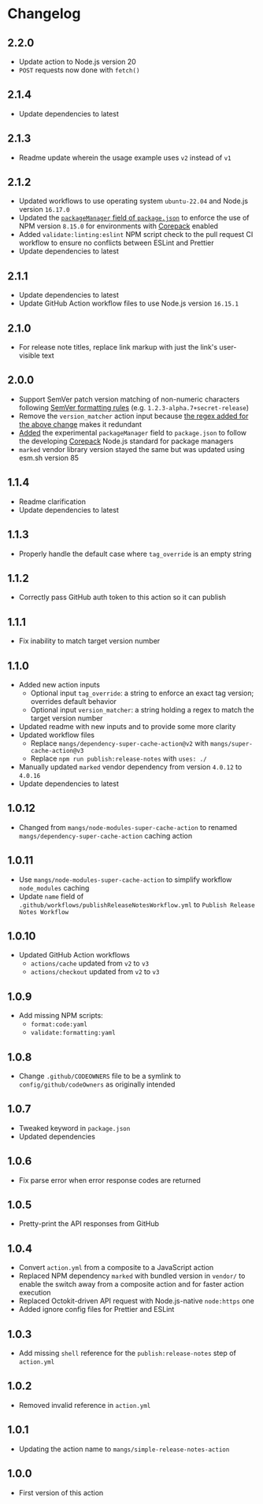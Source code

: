 # Changelog

## 2.2.0

- Update action to Node.js version 20
- `POST` requests now done with `fetch()`

## 2.1.4

- Update dependencies to latest

## 2.1.3

- Readme update wherein the usage example uses `v2` instead of `v1`

## 2.1.2

- Updated workflows to use operating system `ubuntu-22.04` and Node.js version `16.17.0`
- Updated the [`packageManager` field of `package.json`](https://nodejs.org/dist/latest-v16.x/docs/api/all.html#all_packages_packagemanager) to enforce the use of NPM version `8.15.0` for environments with [Corepack](https://nodejs.org/dist/latest-v16.x/docs/api/corepack.html) enabled
- Added `validate:linting:eslint` NPM script check to the pull request CI workflow to ensure no conflicts between ESLint and Prettier
- Update dependencies to latest

## 2.1.1

- Update dependencies to latest
- Update GitHub Action workflow files to use Node.js version `16.15.1`

## 2.1.0

- For release note titles, replace link markup with just the link's user-visible text

## 2.0.0

- Support SemVer patch version matching of non-numeric characters following [SemVer formatting rules](https://semver.org/#semantic-versioning-specification-semver) (e.g. `1.2.3-alpha.7+secret-release`)
- Remove the `version_matcher` action input because [the regex added for the above change](https://semver.org/#is-there-a-suggested-regular-expression-regex-to-check-a-semver-string) makes it redundant
- [Added](./package.json#L21) the experimental `packageManager` field to `package.json` to follow the developing [Corepack](https://nodejs.org/api/corepack.html) Node.js standard for package managers
- `marked` vendor library version stayed the same but was updated using esm.sh version 85

## 1.1.4

- Readme clarification
- Update dependencies to latest

## 1.1.3

- Properly handle the default case where `tag_override` is an empty string

## 1.1.2

- Correctly pass GitHub auth token to this action so it can publish

## 1.1.1

- Fix inability to match target version number

## 1.1.0

- Added new action inputs
  - Optional input `tag_override`: a string to enforce an exact tag version; overrides default behavior
  - Optional input `version_matcher`: a string holding a regex to match the target version number
- Updated readme with new inputs and to provide some more clarity
- Updated workflow files
  - Replace `mangs/dependency-super-cache-action@v2` with `mangs/super-cache-action@v3`
  - Replace `npm run publish:release-notes` with `uses: ./`
- Manually updated `marked` vendor dependency from version `4.0.12` to `4.0.16`
- Update dependencies to latest

## 1.0.12

- Changed from `mangs/node-modules-super-cache-action` to renamed `mangs/dependency-super-cache-action` caching action

## 1.0.11

- Use `mangs/node-modules-super-cache-action` to simplify workflow `node_modules` caching
- Update `name` field of `.github/workflows/publishReleaseNotesWorkflow.yml` to `Publish Release Notes Workflow`

## 1.0.10

- Updated GitHub Action workflows
  - `actions/cache` updated from `v2` to `v3`
  - `actions/checkout` updated from `v2` to `v3`

## 1.0.9

- Add missing NPM scripts:
  - `format:code:yaml`
  - `validate:formatting:yaml`

## 1.0.8

- Change `.github/CODEOWNERS` file to be a symlink to `config/github/codeOwners` as originally intended

## 1.0.7

- Tweaked keyword in `package.json`
- Updated dependencies

## 1.0.6

- Fix parse error when error response codes are returned

## 1.0.5

- Pretty-print the API responses from GitHub

## 1.0.4

- Convert `action.yml` from a composite to a JavaScript action
- Replaced NPM dependency `marked` with bundled version in `vendor/` to enable the switch away from a composite action and for faster action execution
- Replaced Octokit-driven API request with Node.js-native `node:https` one
- Added ignore config files for Prettier and ESLint

## 1.0.3

- Add missing `shell` reference for the `publish:release-notes` step of `action.yml`

## 1.0.2

- Removed invalid reference in `action.yml`

## 1.0.1

- Updating the action name to `mangs/simple-release-notes-action`

## 1.0.0

- First version of this action
